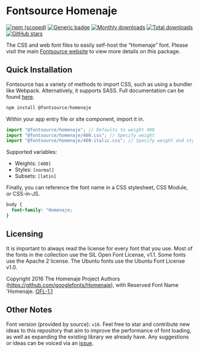 # Fontsource Homenaje

[![npm (scoped)](https://img.shields.io/npm/v/@fontsource/homenaje?color=brightgreen)](https://www.npmjs.com/package/@fontsource/homenaje) [![Generic badge](https://img.shields.io/badge/fontsource-passing-brightgreen)](https://github.com/fontsource/fontsource) [![Monthly downloads](https://badgen.net/npm/dm/@fontsource/homenaje)](https://github.com/fontsource/fontsource) [![Total downloads](https://badgen.net/npm/dt/@fontsource/homenaje)](https://github.com/fontsource/fontsource) [![GitHub stars](https://img.shields.io/github/stars/fontsource/fontsource.svg?style=social&label=Star)](https://github.com/fontsource/fontsource/stargazers)

The CSS and web font files to easily self-host the “Homenaje” font. Please visit the main [Fontsource website](https://fontsource.org/fonts/homenaje) to view more details on this package.

## Quick Installation

Fontsource has a variety of methods to import CSS, such as using a bundler like Webpack. Alternatively, it supports SASS. Full documentation can be found [here](https://fontsource.org/docs/getting-started/introduction).

```javascript
npm install @fontsource/homenaje
```

Within your app entry file or site component, import it in.

```javascript
import "@fontsource/homenaje"; // Defaults to weight 400
import "@fontsource/homenaje/400.css"; // Specify weight
import "@fontsource/homenaje/400-italic.css"; // Specify weight and style

```

Supported variables:
- Weights: `[400]`
- Styles: `[normal]`
- Subsets: `[latin]`

Finally, you can reference the font name in a CSS stylesheet, CSS Module, or CSS-in-JS.

```css
body {
  font-family: "Homenaje;
}
```

## Licensing
It is important to always read the license for every font that you use.
Most of the fonts in the collection use the SIL Open Font License, v1.1. Some fonts use the Apache 2 license. The Ubuntu fonts use the Ubuntu Font License v1.0.

Copyright 2016 The Homenaje Project Authors (https://github.com/googlefonts/Homenaje), with Reserved Font Name 'Homenaje.
[OFL-1.1](http://scripts.sil.org/OFL)

## Other Notes
Font version (provided by source): `v16`.
Feel free to star and contribute new ideas to this repository that aim to improve the performance of font loading, as well as expanding the existing library we already have. Any suggestions or ideas can be voiced via an [issue](https://github.com/fontsource/fontsource/issues).